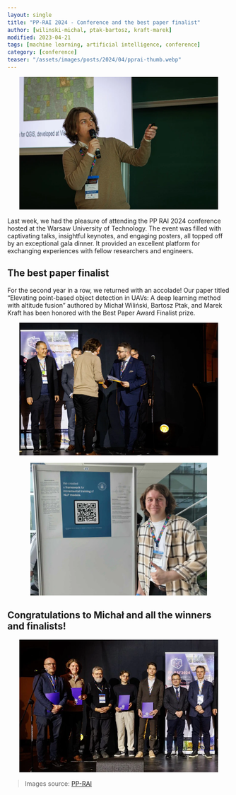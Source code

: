 ```yaml
---
layout: single
title: "PP-RAI 2024 - Conference and the best paper finalist"
author: [wilinski-michal, ptak-bartosz, kraft-marek]
modified: 2023-04-21
tags: [machine learning, artificial intelligence, conference]
category: [conference]
teaser: "/assets/images/posts/2024/04/pprai-thumb.webp"
---
```


<p align="center">
    <img src="/assets/images/posts/2024/04/pprai-pres.webp" height="300px" />
</p>


Last week, we had the pleasure of attending the PP RAI 2024 conference hosted at the Warsaw University of Technology. The event was filled with captivating talks, insightful keynotes, and engaging posters, all topped off by an exceptional gala dinner. It provided an excellent platform for exchanging experiences with fellow researchers and engineers.

## The best paper finalist

For the second year in a row, we returned with an accolade! Our paper titled “Elevating point-based object detection in UAVs: A deep learning method with altitude fusion” authored by Michał Wiliński, Bartosz Ptak, and Marek Kraft has been honored with the Best Paper Award Finalist prize.

<p align="center">
    <img src="/assets/images/posts/2024/04/pprai-michal.webp" height="300px" />
</p>

<p align="center">
    <img src="/assets/images/posts/2024/04/pprai-poster.webp" height="300px" />
</p>


## Congratulations to Michał and all the winners and finalists! 

<p align="center">
    <img src="/assets/images/posts/2024/04/pprai-winners.webp" height="300px" />
</p>

> Images source: [PP-RAI](https://pp-rai.pl/)
